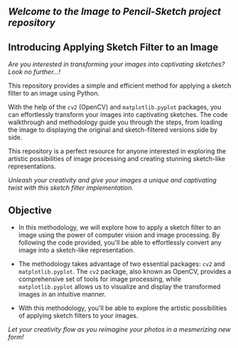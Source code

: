 
## *Welcome to the Image to Pencil-Sketch project repository*

## **Introducing Applying Sketch Filter to an Image**

*Are you interested in transforming your images into captivating sketches? Look no further...!*

This repository provides a simple and efficient method for applying a sketch filter to an image using Python. 

With the help of the `cv2` (OpenCV) and `matplotlib.pyplot` packages, you can effortlessly transform your images into captivating sketches. The code walkthrough and methodology guide you through the steps, from loading the image to displaying the original and sketch-filtered versions side by side. 

This repository is a perfect resource for anyone interested in exploring the artistic possibilities of image processing and creating stunning sketch-like representations. 

*Unleash your creativity and give your images a unique and captivating twist with this sketch filter implementation.*

## Objective
- In this methodology, we will explore how to apply a sketch filter to an image using the power of computer vision and image processing. By following the code provided, you'll be able to effortlessly convert any image into a sketch-like representation.

- The methodology takes advantage of two essential packages: `cv2` and `matplotlib.pyplot`. 
The `cv2` package, also known as OpenCV, provides a comprehensive set of tools for image processing, while `matplotlib.pyplot` allows us to visualize and display the transformed images in an intuitive manner.

- With this methodology, you'll be able to explore the artistic possibilities of applying sketch filters to your images. 

*Let your creativity flow as you reimagine your photos in a mesmerizing new form!*
